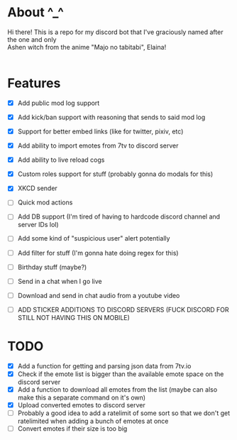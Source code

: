 # About ^_^

Hi there! This is a repo for my discord bot that I've graciously named after the one and only <br>
Ashen witch from the anime "Majo no tabitabi", Elaina! <br>
<br>

# Features

- [x] Add public mod log support
- [x] Add kick/ban support with reasoning that sends to said mod log
- [x] Support for better embed links (like for twitter, pixiv, etc)
- [X] Add ability to import emotes from 7tv to discord server
- [x] Add ability to live reload cogs
- [X] Custom roles support for stuff (probably gonna do modals for this)
- [X] XKCD sender
- [ ] Quick mod actions
- [ ] Add DB support (I'm tired of having to hardcode discord channel and server IDs lol)
- [ ] Add some kind of "suspicious user" alert potentially
- [ ] Add filter for stuff (I'm gonna hate doing regex for this)
- [ ] Birthday stuff (maybe?)
- [ ] Send in a chat when I go live
- [ ] Download and send in chat audio from a youtube video
- [ ] ADD STICKER ADDITIONS TO DISCORD SERVERS (FUCK DISCORD FOR STILL NOT HAVING THIS ON MOBILE)


# TODO
- [X] Add a function for getting and parsing json data from 7tv.io
- [X] Check if the emote list is bigger than the available emote space on the discord server
- [X] Add a function to download all emotes from the list (maybe can also make this a separate command on it's own)
- [X] Upload converted emotes to discord server
- [ ] Probably a good idea to add a ratelimit of some sort so that we don't get ratelimited when adding a bunch of emotes at once
- [ ] Convert emotes if their size is too big
